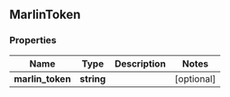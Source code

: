 ## MarlinToken

### Properties
Name | Type | Description | Notes
------------ | ------------- | ------------- | -------------
**marlin_token** | **string** |  | [optional] 


